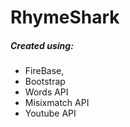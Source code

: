 # RhymeShark

##### Created using:
   * FireBase,
   * Bootstrap
   * Words API
   * Misixmatch API
   * Youtube API
 
